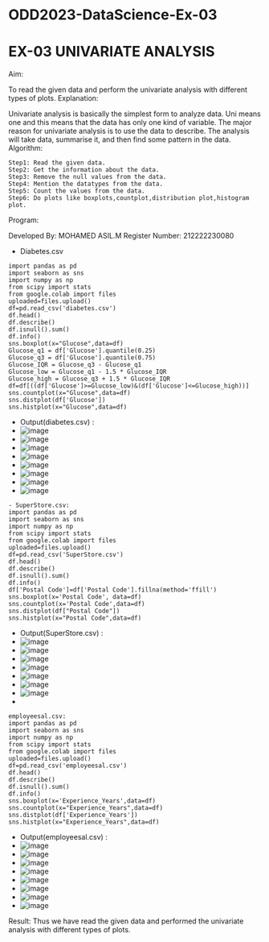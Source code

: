 # ODD2023-DataScience-Ex-03

#   EX-03 UNIVARIATE ANALYSIS


Aim:

To read the given data and perform the univariate analysis with different types of plots.
Explanation:

Univariate analysis is basically the simplest form to analyze data. Uni means one and this means that the data has only one kind of variable. The major reason for univariate analysis is to use the data to describe. The analysis will take data, summarise it, and then find some pattern in the data.
Algorithm:

    Step1: Read the given data.
    Step2: Get the information about the data.
    Step3: Remove the null values from the data.
    Step4: Mention the datatypes from the data.
    Step5: Count the values from the data.
    Step6: Do plots like boxplots,countplot,distribution plot,histogram plot.

Program:

Developed By: MOHAMED ASIL.M
Register Number: 212222230080

  - Diabetes.csv 
```
import pandas as pd
import seaborn as sns
import numpy as np
from scipy import stats
from google.colab import files
uploaded=files.upload()
df=pd.read_csv('diabetes.csv')
df.head()
df.describe()
df.isnull().sum()
df.info()
sns.boxplot(x="Glucose",data=df)
Glucose_q1 = df['Glucose'].quantile(0.25)
Glucose_q3 = df['Glucose'].quantile(0.75)
Glucose_IQR = Glucose_q3 - Glucose_q1
Glucose_low = Glucose_q1 - 1.5 * Glucose_IQR
Glucose_high = Glucose_q3 + 1.5 * Glucose_IQR
df=df[((df['Glucose']>=Glucose_low)&(df['Glucose']<=Glucose_high))]
sns.countplot(x="Glucose",data=df)
sns.distplot(df['Glucose'])
sns.histplot(x="Glucose",data=df)
```
   - Output(diabetes.csv) :
   - ![image](https://github.com/Asilsathik/ODD2023-DataScience-Ex-03/assets/119476247/ebc04d23-67fa-434a-98a0-53baa3f3a7ff)
   - ![image](https://github.com/Asilsathik/ODD2023-DataScience-Ex-03/assets/119476247/4ea41da8-d381-4caa-a635-ba37cbe7a880)
   - ![image](https://github.com/Asilsathik/ODD2023-DataScience-Ex-03/assets/119476247/fd41b934-be8c-4cc3-a9a3-2b220f1d68a5)
   - ![image](https://github.com/Asilsathik/ODD2023-DataScience-Ex-03/assets/119476247/857d30f2-09c7-4613-8b4c-e3e390c60c53)
   - ![image](https://github.com/Asilsathik/ODD2023-DataScience-Ex-03/assets/119476247/3e74511a-c1e5-443a-b7eb-3c5d258119eb)
   - ![image](https://github.com/Asilsathik/ODD2023-DataScience-Ex-03/assets/119476247/d6607df4-89c2-4c8d-b32b-d75a52b056d1)
   - ![image](https://github.com/Asilsathik/ODD2023-DataScience-Ex-03/assets/119476247/df3cdef0-37f3-427a-a654-78f3cab1ec0d)
   - ![image](https://github.com/Asilsathik/ODD2023-DataScience-Ex-03/assets/119476247/dae9e190-a62a-4ef0-a064-2152cc0c0f96)


```
- SuperStore.csv:
import pandas as pd
import seaborn as sns
import numpy as np
from scipy import stats
from google.colab import files
uploaded=files.upload()
df=pd.read_csv('SuperStore.csv')
df.head()
df.describe()
df.isnull().sum()
df.info()
df['Postal Code']=df['Postal Code'].fillna(method='ffill')
sns.boxplot(x='Postal Code', data=df)
sns.countplot(x='Postal Code',data=df)
sns.distplot(df["Postal Code"])
sns.histplot(x="Postal Code",data=df)
```
   - Output(SuperStore.csv) :
   - ![image](https://github.com/Asilsathik/ODD2023-DataScience-Ex-03/assets/119476247/37a8a78b-6ee0-47ae-8146-af155ff31b2c)
   - ![image](https://github.com/Asilsathik/ODD2023-DataScience-Ex-03/assets/119476247/60d080fc-cbce-4ab4-af9a-862548a60c52)
   - ![image](https://github.com/Asilsathik/ODD2023-DataScience-Ex-03/assets/119476247/439245a4-a31c-4f1d-acbc-b2726453da6a)
   - ![image](https://github.com/Asilsathik/ODD2023-DataScience-Ex-03/assets/119476247/f5f1b8f3-ea28-4679-8983-7c077412523d)
   - ![image](https://github.com/Asilsathik/ODD2023-DataScience-Ex-03/assets/119476247/dbeed09c-2ed9-4d89-93df-81ac241f6be7)
   - ![image](https://github.com/Asilsathik/ODD2023-DataScience-Ex-03/assets/119476247/8e6bc619-028c-40ba-9fe4-ab1f7c78f550)
   - ![image](https://github.com/Asilsathik/ODD2023-DataScience-Ex-03/assets/119476247/0de8dfc0-e8ac-458c-9ece-10b3fea81e5e)
   - 






```
employeesal.csv:
import pandas as pd
import seaborn as sns
import numpy as np
from scipy import stats
from google.colab import files
uploaded=files.upload()
df=pd.read_csv('employeesal.csv')
df.head()
df.describe()
df.isnull().sum()
df.info()
sns.boxplot(x='Experience_Years',data=df)
sns.countplot(x="Experience_Years",data=df)
sns.distplot(df['Experience_Years'])
sns.histplot(x="Experience_Years",data=df)
```
- Output(employeesal.csv) :
- ![image](https://github.com/Asilsathik/ODD2023-DataScience-Ex-03/assets/119476247/14ffcf03-9dd5-4133-b625-23efe14d54c2)
- ![image](https://github.com/Asilsathik/ODD2023-DataScience-Ex-03/assets/119476247/e3a63ea8-b1dc-4fe6-ad23-1ecb5ed41213)
- ![image](https://github.com/Asilsathik/ODD2023-DataScience-Ex-03/assets/119476247/2cfcb920-032c-416b-9de2-4e6c031708f4)
- ![image](https://github.com/Asilsathik/ODD2023-DataScience-Ex-03/assets/119476247/b42a4972-e699-4763-a67b-bf8556018b0b)
- ![image](https://github.com/Asilsathik/ODD2023-DataScience-Ex-03/assets/119476247/cf43f01e-f70a-4c8f-a7ba-ffe4273d582d)
- ![image](https://github.com/Asilsathik/ODD2023-DataScience-Ex-03/assets/119476247/f651ca9b-7f9e-46a8-9660-26b42bd3387d)
- ![image](https://github.com/Asilsathik/ODD2023-DataScience-Ex-03/assets/119476247/4c0a1e99-0129-4b33-af03-321542d272d1)
- ![image](https://github.com/Asilsathik/ODD2023-DataScience-Ex-03/assets/119476247/12d2fbf7-1314-419b-818b-a1ed6289b1d2)


Result:
Thus we have read the given data and performed the univariate analysis with different types of plots.
